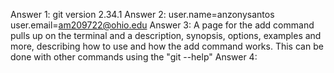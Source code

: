 Answer 1:
	git version 2.34.1
Answer 2:
	user.name=anzonysantos
	user.email=am209722@ohio.edu
Answer 3:
	A page for the add command pulls up on the terminal and a description, synopsis, options, examples and more, describing how to use and how the add command works. This can be done with other commands using the "git <command> --help"
Answer 4:
	
